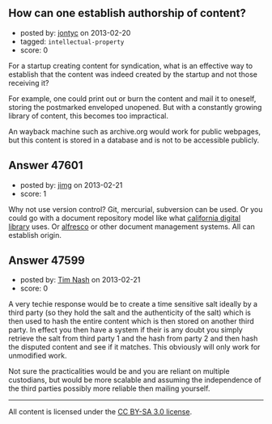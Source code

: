 ## How can one establish authorship of content?

- posted by: [jontyc](https://stackexchange.com/users/-1/15178-jontyc) on 2013-02-20
- tagged: `intellectual-property`
- score: 0

For a startup creating content for syndication, what is an effective way to establish that the content was indeed created by the startup and not those receiving it?

For example, one could print out or burn the content and mail it to oneself, storing the postmarked enveloped unopened. But with a constantly growing library of content, this becomes too impractical.

An wayback machine such as archive.org would work for public webpages, but this content is stored in a database and is not to be accessible publicly.







## Answer 47601

- posted by: [jimg](https://stackexchange.com/users/-1/2380-jimg) on 2013-02-21
- score: 1

<p>Why not use version control? Git, mercurial, subversion can be used.  Or you could go with a document repository model like what <a href="https://confluence.ucop.edu/display/Curation/Home" rel="nofollow">california digital library</a> uses. Or <a href="http://www.alfresco.com/" rel="nofollow">alfresco</a> or other document management systems. All can establish origin.  </p>



## Answer 47599

- posted by: [Tim Nash](https://stackexchange.com/users/-1/7035-tim-nash) on 2013-02-21
- score: 0

A very techie response would be to create a time sensitive salt ideally by a third party (so they hold the salt and the authenticity of the salt) which is then used to hash the entire content which is then stored on another third party. In effect you then have a system if their is any doubt you simply retrieve the salt from third party 1 and the hash from party 2 and then hash the disputed content and see if it matches. This obviously will only work for unmodified work.

Not sure the practicalities would be and you are reliant on multiple custodians, but would be more scalable and assuming the independence of the third parties possibly more reliable then mailing yourself.



---

All content is licensed under the [CC BY-SA 3.0 license](https://creativecommons.org/licenses/by-sa/3.0/).
